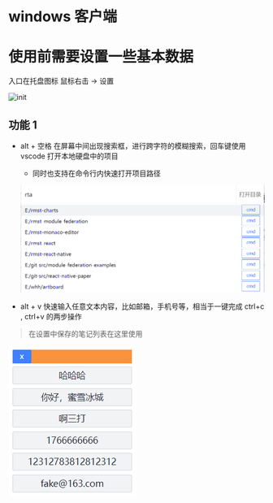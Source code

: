 # windows 客户端

# 使用前需要设置一些基本数据

入口在托盘图标 鼠标右击 -> 设置

![init](./z_demo/init.png)

## 功能 1

- alt + 空格 在屏幕中间出现搜索框，进⾏跨字符的模糊搜索，回⻋键使⽤ vscode 打开本地硬盘中的项⽬

  - 同时也⽀持在命令⾏内快速打开项⽬路径

  ![demo](./z_demo/demo.png)

- alt + v 快速输⼊任意⽂本内容，⽐如邮箱，⼿机号等，相当于⼀键完成 ctrl+c , ctrl+v 的两步操作

> 在设置中保存的笔记列表在这里使用

![demo](./z_demo/quickInput.png)
